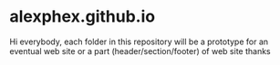 # alexphex.github.io
Hi everybody,
each folder in this repository will be a prototype for an eventual web site or a part (header/section/footer) of web site
thanks 
